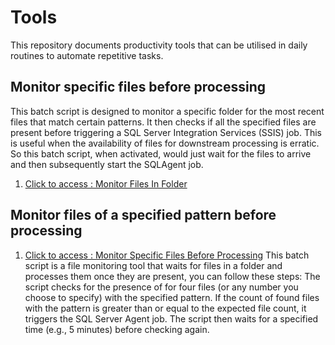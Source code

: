 # Tools
This repository documents productivity tools that can be utilised in daily routines to automate repetitive tasks.

## Monitor specific files before processing
This batch script is designed to monitor a specific folder for the most recent files that match certain patterns. It then checks if all the specified files are present before triggering a SQL Server Integration Services (SSIS) job. This is useful when the availability of files for downstream processing is erratic. So this batch script, when activated, would just wait for the files to arrive and then subsequently start the SQLAgent job.
1. [Click to access : Monitor Files In Folder](https://github.com/papakillo/Tools/blob/papakillo_file_upload_changes/monitor_specific_files_before_processing.bat)

## Monitor files of a specified pattern before processing
1. [Click to access : Monitor Specific Files Before Processing](https://github.com/papakillo/Tools/blob/papakillo_file_upload_changes/monitor_specific_files_before_processing.bat)
This batch script is a file monitoring tool that waits for files in a folder and processes them once they are present, you can follow these steps:
The script checks for the presence of for four files (or any number you choose to specify) with the specified pattern.
If the count of found files with the pattern is greater than or equal to the expected file count, it triggers the SQL Server Agent job.
The script then waits for a specified time (e.g., 5 minutes) before checking again.


